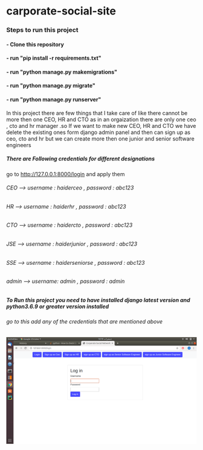 # carporate-social-site

### Steps to run this project
#### - Clone this repository
#### - run "pip install -r requirements.txt"
#### - run "python manage.py makemigrations"
#### - run "python manage.py migrate"
#### - run "python manage.py runserver"

In this project there are few things that I take care of like there cannot be more then one CEO, HR and CTO as in an orgaization there are only one ceo , cto and hr manager .so If we want to make new CEO, HR and CTO we have delete the existing ones form django admin panel and then can sign up as ceo, cto and hr but we can create more then one junior and senior software engineers

##### There are Following credentials for different designations
go to http://127.0.0.1:8000/login and apply them
###### CEO --> username : haiderceo , password : abc123
###### HR  --> username : haiderhr , password : abc123
###### CTO --> username : haidercto , password : abc123
###### JSE --> username : haiderjunior , password : abc123
###### SSE --> username : haiderseniorse , password : abc123
###### admin --> username: admin  , password : admin

##### To Run this project you need to have installed django latest version and  python3.6.9 or greater version installed

###### go to this add any of the credentials that are mentioned above
![login](https://github.com/haiderAli62/carporate-social-site/blob/master/Screenshot%20from%202020-03-12%2016-10-56.png)



